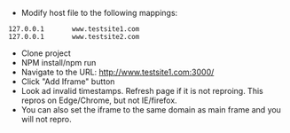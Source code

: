 - Modify host file to the following mappings:
```
127.0.0.1       www.testsite1.com
127.0.0.1       www.testsite2.com
```
- Clone project
- NPM install/npm run
- Navigate to the URL: http://www.testsite1.com:3000/
- Click "Add Iframe" button
- Look ad invalid timestamps. Refresh page if it is not reproing. This repros on Edge/Chrome, but not IE/firefox.
- You can also set the iframe to the same domain as main frame and you will not repro.